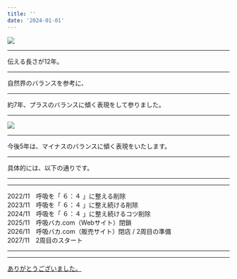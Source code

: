 ```yaml
---
title: ''
date: '2024-01-01'
---
```

![](/images/0-1_.png)
***
伝える長さが12年。
***
自然界のバランスを参考に、
***
約7年、プラスのバランスに傾く表現をして参りました。  
***
![](/images/0-1__.png)
***
今後5年は、マイナスのバランスに傾く表現をいたします。
***
具体的には、以下の通りです。
***
***
2022/11　呼吸を「 ６：４ 」に整える削除  
2023/11　呼吸を「 ６：４ 」に整え続ける削除  
2024/11　呼吸を「 ６：４ 」に整え続けるコツ削除  
2025/11　呼吸バカ.com（Webサイト）閉鎖  
2026/11　呼吸バカ.com（販売サイト）閉店 / 2周目の準備  
2027/11　2周目のスタート
***
***
[  ありがとうございました。 ](https://01234567890.thebase.in/about)
